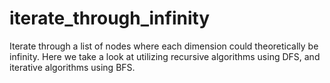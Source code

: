 # iterate_through_infinity
Iterate through a list of nodes where each dimension could theoretically be infinity. Here we take a look at utilizing recursive algorithms using DFS, and iterative algorithms using BFS.


